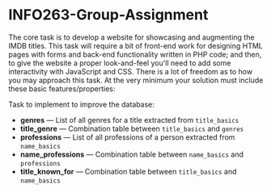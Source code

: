 # INFO263-Group-Assignment

The core task is to develop a website for showcasing and augmenting the IMDB titles. This task will require a bit of front-end work for designing HTML pages with forms and back-end functionality written in PHP code; and then, to give the website a proper look-and-feel you'll need to add some interactivity with JavaScript and CSS. There is a lot of freedom as to how you may approach this task. At the very minimum your solution must include these basic features/properties:

Task to implement to improve the database:

* **genres** — List of all genres for a title extracted from `title_basics`
* **title_genre** — Combination table between `title_basics` and `genres`
* **professions** — List of all professions of a person extracted from `name_basics`
* **name_professions** — Combination table between `name_basics` and `professions`
* **title_known_for** — Combination table between `title_basics` and `name_basics`

